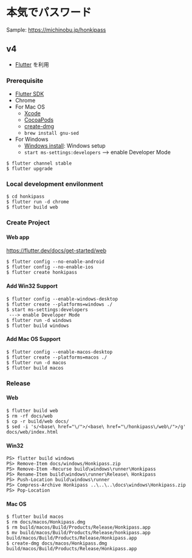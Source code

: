 # 本気でパスワード

Sample: https://michinobu.jp/honkipass

## v4

- [Flutter](https://flutter.dev/) を利用

### Prerequisite

- [Flutter SDK](https://flutter.dev/docs/get-started/install)
- Chrome
- For Mac OS
    - [Xcode](https://developer.apple.com/xcode/)
    - [CocoaPods](https://cocoapods.org/)
    - [create-dmg](https://github.com/create-dmg/create-dmg)
    - `brew install gnu-sed`
- For Windows
    - [Windows install](https://flutter.dev/docs/get-started/install/windows): Windows setup
    - `start ms-settings:developers` --> enable Developer Mode

```
$ flutter channel stable
$ flutter upgrade
```

### Local development envilonment

```
$ cd honkipass
$ flutter run -d chrome
$ flutter build web
```

### Create Project

#### Web app

https://flutter.dev/docs/get-started/web

```
$ flutter config --no-enable-android
$ flutter config --no-enable-ios
$ flutter create honkipass
```

#### Add Win32 Support

```
$ flutter config --enable-windows-desktop
$ flutter create --platforms=windows ./
$ start ms-settings:developers
 ---> enable Developer Mode
$ flutter run -d windows
$ flutter build windows
```

#### Add Mac OS Support

```
$ flutter config --enable-macos-desktop
$ flutter create --platforms=macos ./
$ flutter run -d macos
$ flutter build macos
```

### Release

#### Web

```
$ flutter build web
$ rm -rf docs/web
$ cp -r build/web docs/
$ sed -i 's/<base\ href="\/">/<base\ href="\/honkipass\/web\/">/g' docs/web/index.html
```

#### Win32

```
PS> flutter build windows
PS> Remove-Item docs/windows/Honkipass.zip
PS> Remove-Item -Recurse build\windows\runner\Honkipass
PS> Rename-Item build\windows\runner\Release\ Honkipass
PS> Push-Location build\windows\runner
PS> Compress-Archive Honkipass ..\..\..\docs\windows\Honkipass.zip
PS> Pop-Location
```

#### Mac OS

```
$ flutter build macos
$ rm docs/macos/Honkipass.dmg
$ rm build/macos/Build/Products/Release/Honkipass.app
$ mv build/macos/Build/Products/Release/honkipass.app build/macos/Build/Products/Release/Honkipass.app
$ create-dmg docs/macos/Honkipass.dmg build/macos/Build/Products/Release/Honkipass.app
```
